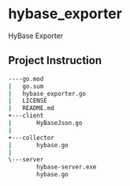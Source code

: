 # hybase_exporter
HyBase Exporter

## Project Instruction

```bash
----go.mod
|   go.sum
|   hybase_exporter.go
|   LICENSE
|   README.md
+---client
|       HyBaseJson.go
|
+---collector
|       hybase.go
|
\---server
        hybase-server.exe
        hybase.go
```

